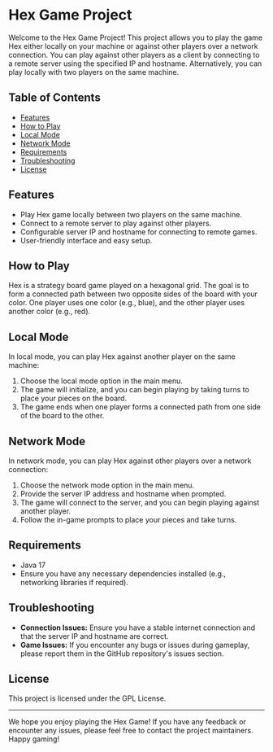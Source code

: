 # Hex Game Project

Welcome to the Hex Game Project! This project allows you to play the game Hex either locally on your machine or against other players over a network connection. You can play against other players as a client by connecting to a remote server using the specified IP and hostname. Alternatively, you can play locally with two players on the same machine.

## Table of Contents

- [Features](#features)
- [How to Play](#how-to-play)
- [Local Mode](#local-mode)
- [Network Mode](#network-mode)
- [Requirements](#requirements)
- [Troubleshooting](#troubleshooting)
- [License](#license)

## Features

- Play Hex game locally between two players on the same machine.
- Connect to a remote server to play against other players.
- Configurable server IP and hostname for connecting to remote games.
- User-friendly interface and easy setup.

## How to Play

Hex is a strategy board game played on a hexagonal grid. The goal is to form a connected path between two opposite sides of the board with your color. One player uses one color (e.g., blue), and the other player uses another color (e.g., red).

## Local Mode

In local mode, you can play Hex against another player on the same machine:

1. Choose the local mode option in the main menu.
2. The game will initialize, and you can begin playing by taking turns to place your pieces on the board.
3. The game ends when one player forms a connected path from one side of the board to the other.

## Network Mode

In network mode, you can play Hex against other players over a network connection:

1. Choose the network mode option in the main menu.
2. Provide the server IP address and hostname when prompted.
3. The game will connect to the server, and you can begin playing against another player.
4. Follow the in-game prompts to place your pieces and take turns.

## Requirements

- Java 17
- Ensure you have any necessary dependencies installed (e.g., networking libraries if required).

## Troubleshooting

- **Connection Issues:** Ensure you have a stable internet connection and that the server IP and hostname are correct.
- **Game Issues:** If you encounter any bugs or issues during gameplay, please report them in the GitHub repository's issues section.

## License

This project is licensed under the GPL License.

---

We hope you enjoy playing the Hex Game! If you have any feedback or encounter any issues, please feel free to contact the project maintainers. Happy gaming!
